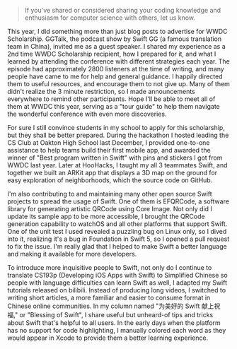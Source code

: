 > If you've shared or considered sharing your coding knowledge and enthusiasm for computer science with others, let us know.

This year, I did something more than just blog posts to advertise for WWDC Scholarship. GGTalk, the podcast show by Swift GG (a famous translation team in China), invited me as a guest speaker. I shared my experience as a 2nd time WWDC Scholarship recipient, how I prepared for it, and what I learned by attending the conference with different strategies each year. The episode had approximately 2800 listeners at the time of writing, and many people have came to me for help and general guidance. I happily directed them to useful resources, and encourage them to not give up. Many of them didn't realize the 3 minute restriction, so I made announcements everywhere to remind other participants. Hope I'll be able to meet all of them at WWDC this year, serving as a "tour guide" to help them navigate the wonderful conference with even more discoveries.

For sure I still convince students in my school to apply for this scholarship, but they shall be better prepared. During the hackathon I hosted leading the CS Club at Oakton High School last December, I provided one-to-one assistance to help teams build their first mobile app, and awarded the winner of "Best program written in Swift" with pins and stickers I got from WWDC last year. Later at HooHacks, I taught my all 3 teammates Swift, and together we built an ARKit app that displays a 3D map on the ground for easy exploration of neighborhoods, which the source code on GitHub.

I'm also contributing to and maintaining many other open source Swift projects to spread the usage of Swift. One of them is EFQRCode, a software library for generating artistic QRCode using Core Image. Not only did I update its sample app to be more accessible, I brought the QRCode generation capability to watchOS and all other platforms that support Swift. One of the unit test I used revealed a puzzling bug on Linux only, so I dived into it, realizing it's a bug in Foundation in Swift 5, so I opened a pull request to fix the issue. I'm really glad that I helped to make Swift a better language and making it available for more developers.

To introduce more inquisitive people to Swift, not only do I continue to translate CS193p (Developing iOS Apps with Swift) to Simplified Chinese so people with language difficulties can learn Swift as well, I adapted my Swift tutorials released on bilibili. Instead of producing long videos, I switched to writing short articles, a more familiar and easier to consume format in Chinese online communities. In my column named "为美好的 Swift 献上祝福," or "Blessing of Swift", I share useful but unheard-of tips and tricks about Swift that's helpful to all users. In the early days when the platform has no support for code highlighting, I manually colored each word as they would appear in Xcode to provide them a better learning experience.
